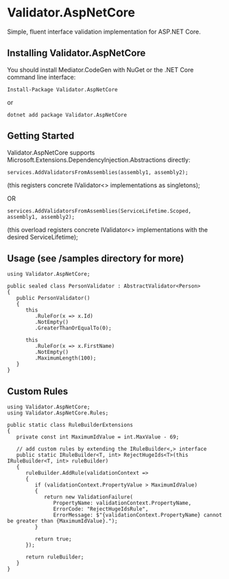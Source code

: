 # Validator.AspNetCore
   
Simple, fluent interface validation implementation for ASP.NET Core.

## Installing Validator.AspNetCore

You should install Mediator.CodeGen with NuGet or the .NET Core command line interface:

`Install-Package Validator.AspNetCore`

or

`dotnet add package Validator.AspNetCore`

## Getting Started
Validator.AspNetCore supports Microsoft.Extensions.DependencyInjection.Abstractions directly:

`services.AddValidatorsFromAssemblies(assembly1, assembly2);`

(this registers concrete IValidator<> implementations as singletons);

OR

`services.AddValidatorsFromAssemblies(ServiceLifetime.Scoped, assembly1, assembly2);`

(this overload registers concrete IValidator<> implementations with the desired ServiceLifetime);

## Usage (see /samples directory for more)

```
using Validator.AspNetCore;

public sealed class PersonValidator : AbstractValidator<Person>
{
   public PersonValidator()
   {
      this
         .RuleFor(x => x.Id)
         .NotEmpty()
         .GreaterThanOrEqualTo(0);

      this
         .RuleFor(x => x.FirstName)
         .NotEmpty()
         .MaximumLength(100);
   }
}
```

## Custom Rules

```
using Validator.AspNetCore;
using Validator.AspNetCore.Rules;

public static class RuleBuilderExtensions
{
   private const int MaximumIdValue = int.MaxValue - 69;

   // add custom rules by extending the IRuleBuilder<,> interface
   public static IRuleBuilder<T, int> RejectHugeIds<T>(this IRuleBuilder<T, int> ruleBuilder)
   {
      ruleBuilder.AddRule(validationContext =>
      {
         if (validationContext.PropertyValue > MaximumIdValue)
         {
            return new ValidationFailure(
               PropertyName: validationContext.PropertyName,
               ErrorCode: "RejectHugeIdsRule",
               ErrorMessage: $"{validationContext.PropertyName} cannot be greater than {MaximumIdValue}.");
         }

         return true;
      });

      return ruleBuilder;
   }
}
```
